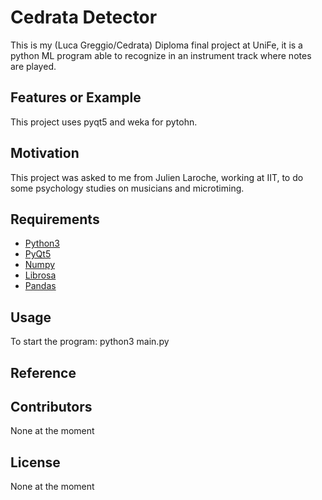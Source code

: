 # Cedrata Detector

This is my (Luca Greggio/Cedrata) Diploma final project at UniFe, it is a python ML program able to recognize in an instrument track where notes are played.

## Features or Example

This project uses pyqt5 and weka for pytohn.

## Motivation

This project was asked to me from Julien Laroche, working at IIT, to do some psychology studies on musicians and microtiming. 

## Requirements

+ [Python3](https://python.org/)
+ [PyQt5](https://www.riverbankcomputing.com/software/pyqt/)
+ [Numpy](https://numpy.org/)
+ [Librosa](https://librosa.org/)
+ [Pandas](https://pandas.pydata.org/)

## Usage

To start the program:
  python3 main.py
    
## Reference



## Contributors

None at the moment

## License

None at the moment
